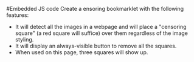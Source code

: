 #Embedded JS code
Create a ensoring bookmarklet with the following features:
* It will detect all the images in a webpage and will place a "censoring square" (a red square will suffice) over them regardless of the image styling.
* It will display an always-visible button to remove all the squares.
* When used on this page, three squares will show up.
